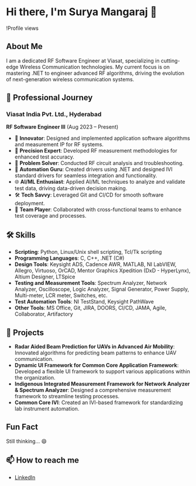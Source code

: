 # Hi there, I'm Surya Mangaraj 👋

!Profile views

## About Me
I am a dedicated RF Software Engineer at Viasat, specializing in cutting-edge Wireless Communication technologies. My current focus is on mastering .NET to engineer advanced RF algorithms, driving the evolution of next-generation wireless communication systems.

## 🚀 Professional Journey
### Viasat India Pvt. Ltd., Hyderabad
**RF Software Engineer III** (Aug 2023 – Present)

- 🧠 **Innovator**: Designed and implemented application software algorithms and measurement IP for RF systems.
- 📏 **Precision Expert**: Developed RF measurement methodologies for enhanced test accuracy.
- 🔧 **Problem Solver**: Conducted RF circuit analysis and troubleshooting.
- 🤖 **Automation Guru**: Created drivers using .NET and designed IVI standard drivers for seamless integration and functionality.
- 🌐 **AI/ML Enthusiast**: Applied AI/ML techniques to analyze and validate test data, driving data-driven decision making.
- 🛠️ **Tech Savvy**: Leveraged Git and CI/CD for smooth software deployment.
- 🤝 **Team Player**: Collaborated with cross-functional teams to enhance test coverage and processes.

## 🛠️ Skills
- **Scripting**: Python, Linux/Unix shell scripting, Tcl/Tk scripting
- **Programming Languages**: C, C++, .NET (C#)
- **Design Tools**: Keysight ADS, Cadence AWR, MATLAB, NI LabVIEW, Allegro, Virtuoso, OrCAD, Mentor Graphics Xpedition (DxD - HyperLynx), Altium Designer, LTSpice
- **Testing and Measurement Tools**: Spectrum Analyzer, Network Analyzer, Oscilloscope, Logic Analyzer, Signal Generator, Power Supply, Multi-meter, LCR meter, Switches, etc.
- **Test Automation Tools**: NI TestStand, Keysight PathWave
- **Other Tools**: MS Office, Git, JIRA, DOORS, CI/CD, JAMA, Agile, Collaborator, Artifactory

## 🌟 Projects
- **Radar Aided Beam Prediction for UAVs in Advanced Air Mobility**: Innovated algorithms for predicting beam patterns to enhance UAV communication.
- **Dynamic UI Framework for Common Core Application Framework**: Developed a flexible UI framework to support various applications within the organization.
- **Indigenous Integrated Measurement Framework for Network Analyzer & Spectrum Analyzer**: Designed a comprehensive measurement framework to streamline testing processes.
- **Common Core IVI**: Created an IVI-based framework for standardizing lab instrument automation.

## Fun Fact
Still thinking... 😄

## 📫 How to reach me
- [LinkedIn](https://www.linkedin.com/in/suryakantamangaraj/)


<!---
suryamangaraj-viasat/suryamangaraj-viasat is a ✨ special ✨ repository because its `README.md` (this file) appears on your GitHub profile.
You can click the Preview link to take a look at your changes.
--->
